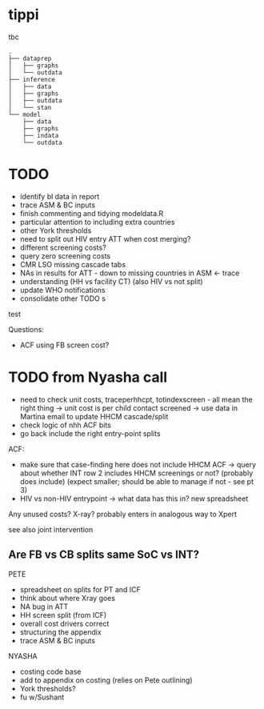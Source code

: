 # tippi
tbc

```
.
├── dataprep
│   ├── graphs
│   └── outdata
├── inference
│   ├── data
│   ├── graphs
│   ├── outdata
│   └── stan
└── model
    ├── data
    ├── graphs
    ├── indata
    └── outdata
```



# TODO

- identify bl data in report
- trace ASM & BC inputs
- finish commenting and tidying modeldata.R
- particular attention to including extra countries
- other York thresholds
- need to split out HIV entry ATT when cost merging?
- different screening costs?
- query zero screening costs
- CMR LSO missing cascade tabs
- NAs in results for ATT - down to missing countries in ASM <- trace
- understanding (HH vs facility CT) (also HIV vs not split)
- update WHO notifications
- consolidate other TODO s

test

Questions:
- ACF using FB screen cost?


# TODO from Nyasha call

- need to check unit costs, traceperhhcpt, totindexscreen - all mean the right thing
-> unit cost is per child contact screened
-> use data in Martina email to update HHCM cascade/split
- check logic of nhh ACF bits
- go back include the right entry-point splits

ACF:
- make sure that case-finding here does not include HHCM ACF
 -> query about whether INT row 2 includes HHCM screenings or not?
 (probably does include)
 (expect smaller; should be able to manage if not - see pt 3)
- HIV vs non-HIV entrypoint
-> what data has this in? new spreadsheet

Any unused costs? X-ray?
probably enters in analogous way to Xpert

see also joint intervention


Are FB vs CB splits same SoC vs INT?
---- 

PETE
- spreadsheet on splits for PT and ICF
- think about where Xray goes
- NA bug in ATT
- HH screen split (from ICF)
- overall cost drivers correct
- structuring the appendix
- trace ASM & BC inputs

NYASHA
- costing code base
- add to appendix on costing (relies on Pete outlining)
- York thresholds?
- fu w/Sushant
